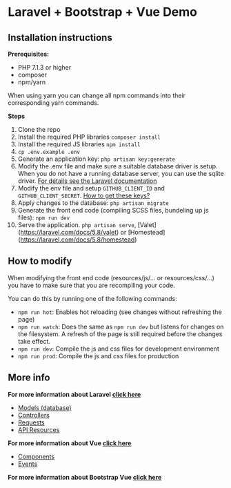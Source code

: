 # Laravel + Bootstrap + Vue Demo

## Installation instructions
**Prerequisites:**
- PHP 7.1.3 or higher
- composer
- npm/yarn

When using yarn you can change all npm commands into their corresponding yarn commands.

**Steps**

1. Clone the repo
2. Install the required PHP libraries `composer install`
3. Install the required JS libraries `npm install`
4. `cp .env.example .env`
5. Generate an application key: `php artisan key:generate`
6. Modify the .env file and make sure a suitable database driver is setup. 
When you do not have a running database server, you can use the sqlite driver. [For details see the Laravel documentation](https://laravel.com/docs/5.8/database#configuration)
7. Modify the env file and setup `GITHUB_CLIENT_ID` and `GITHUB_CLIENT_SECRET`. [How to get these keys?](https://developer.github.com/apps/building-oauth-apps/creating-an-oauth-app/)
8. Apply changes to the database: `php artisan migrate`
9. Generate the front end code (compiling SCSS files, bundeling up js files): `npm run dev`
10. Serve the application. `php artisan serve`, [Valet] (https://laravel.com/docs/5.8/valet) or [Homestead] (https://laravel.com/docs/5.8/homestead)

## How to modify
When modifying the front end code (resources/js/... or resources/css/...) you have to make sure that you are recompiling your code.

You can do this by running one of the following commands: 

- `npm run hot`: Enables hot reloading (see changes without refreshing the page)
- `npm run watch`: Does the same as `npm run dev` but listens for changes on the filesystem. A refresh of the page is still required before the changes take effect.
- `npm run dev`: Compile the js and css files for development environment
- `npm run prod`: Compile the js and css files for production

## More info
**For more information about Laravel [click here](https://laravel.com/docs/5.8)**
- [Models (database)](https://laravel.com/docs/5.8/eloquent)
- [Controllers](https://laravel.com/docs/5.8/controllers)
- [Requests](https://laravel.com/docs/5.8/requests)
- [API Resources](https://laravel.com/docs/5.8/eloquent-resources)

**For more information about Vue [click here](https://vuejs.org/v2/guide/)**
- [Components](https://vuejs.org/v2/guide/components-registration.html)
- [Events](https://vuejs.org/v2/guide/components-custom-events.html)

**For more information about Bootstrap Vue [click here](https://bootstrap-vue.js.org/docs)**
